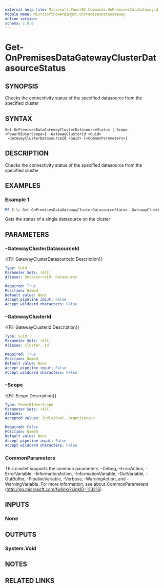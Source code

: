 ```yaml
---
external help file: Microsoft.PowerBI.Commands.OnPremisesDataGateway.dll-Help.xml
Module Name: MicrosoftPowerBIMgmt.OnPremisesDataGateway
online version:
schema: 2.0.0
---
```


# Get-OnPremisesDataGatewayClusterDatasourceStatus

## SYNOPSIS
Checks the connectivity status of the specified datasource from the specified cluster

## SYNTAX

```
Get-OnPremisesDataGatewayClusterDatasourceStatus [-Scope <PowerBIUserScope>] -GatewayClusterId <Guid>
 -GatewayClusterDatasourceId <Guid> [<CommonParameters>]
```

## DESCRIPTION
Checks the connectivity status of the specified datasource from the specified cluster

## EXAMPLES

### Example 1
```powershell
PS C:\> Get-OnPremisesDataGatewayClusterDatasourceStatus -GatewayClusterId DC8F2C49-5731-4B27-966B-3DB5094C2E77 -GatewayClusterDatasourceId 64C574B7-86C6-4560-B710-40AC18990804
```

Gets the status of a single datasource on the cluster

## PARAMETERS

### -GatewayClusterDatasourceId
{{Fill GatewayClusterDatasourceId Description}}

```yaml
Type: Guid
Parameter Sets: (All)
Aliases: DatasourceId, Datasource

Required: True
Position: Named
Default value: None
Accept pipeline input: False
Accept wildcard characters: False
```

### -GatewayClusterId
{{Fill GatewayClusterId Description}}

```yaml
Type: Guid
Parameter Sets: (All)
Aliases: Cluster, Id

Required: True
Position: Named
Default value: None
Accept pipeline input: False
Accept wildcard characters: False
```

### -Scope
{{Fill Scope Description}}

```yaml
Type: PowerBIUserScope
Parameter Sets: (All)
Aliases:
Accepted values: Individual, Organization

Required: False
Position: Named
Default value: None
Accept pipeline input: False
Accept wildcard characters: False
```

### CommonParameters
This cmdlet supports the common parameters: -Debug, -ErrorAction, -ErrorVariable, -InformationAction, -InformationVariable, -OutVariable, -OutBuffer, -PipelineVariable, -Verbose, -WarningAction, and -WarningVariable. For more information, see about_CommonParameters (http://go.microsoft.com/fwlink/?LinkID=113216).

## INPUTS

### None

## OUTPUTS

### System.Void

## NOTES

## RELATED LINKS
